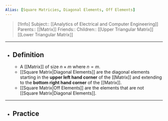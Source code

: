 ```yaml
---
Alias: [Square Matricies, Diagonal Elements, Off Elements]
---
```

> [!Info]
> Subject:: [[Analytics of Electrical and Computer Engineering]]
> Parents:: [[Matrix]]
> Friends:: 
> Children:: [[Upper Triangular Matrix]] [[Lower Triangular Matrix]]
---
- ## Definition
	- A [[Matrix]] of size $n\times m$ where $n=m$.
	- [[Square Matrix|Diagonal Elements]] are the diagonal elements starting in the **upper left hand corner** of the [[Matrix]] and extending to the **bottom right hand corner** of the [[Matrix]].
	- [[Square Matrix|Off Elements]] are the elements that are not [[Square Matrix|Diagonal Elements]].
---
- ## Practice